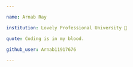 ```yaml
---

name: Arnab Ray 

institution: Lovely Professional University 🚩

quote: Coding is in my blood.

github_user: Arnab11917676

---
```

